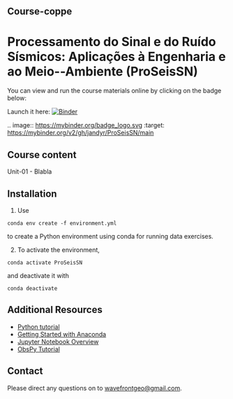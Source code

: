 ## Course-coppe

# Processamento do Sinal e do Ruído Sísmicos: Aplicações à Engenharia e ao Meio--Ambiente (ProSeisSN)

You can view and run the course materials online by clicking on the badge below:

Launch it here: [![Binder](https://mybinder.org/badge_logo.svg)](https://mybinder.org/v2/gh/jandyr/ProSeisSN/main/)

.. image:: https://mybinder.org/badge_logo.svg
 :target: https://mybinder.org/v2/gh/jandyr/ProSeisSN/main

## Course content
Unit-01 - Blabla

## Installation
1) Use
```
conda env create -f environment.yml
```
to create a Python environment using conda for running data exercises.

2) To activate the environment,
```
conda activate ProSeisSN
```
and deactivate it with
```
conda deactivate
```

## Additional Resources
* [Python tutorial](https://docs.python.org/3/tutorial/index.html)
* [Getting Started with Anaconda](https://docs.anaconda.com/anaconda/user-guide/getting-started/)
* [Jupyter Notebook Overview](https://jupyter-notebook.readthedocs.io/en/stable/)
* [ObsPy Tutorial](https://docs.obspy.org/tutorial/)


## Contact

Please direct any questions on  to [wavefrontgeo@gmail.com](mailto:wavefrontgeo@gmail.com).

